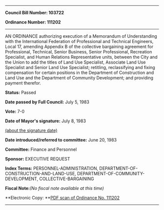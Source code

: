 

********

**Council Bill Number: 103722**
   
**Ordinance Number: 111202**
********

 AN ORDINANCE authorizing execution of a Memorandum of Understanding with the International Federation of Professional and Technical Engineers, Local 17, amending Appendix B of the collective bargaining agreement for Professional, Technical, Senior Business, Senior Professional, Recreation Specialist, and Human Relations Representative units, between the City and the Union to add the titles of Land Use Specialist, Associate Land Use Specialist and Senior Land Use Specialist; retitling, reclassifying and fixing compensation for certain positions in the Department of Construction and Land Use and the Department of Community Development; and providing payment therefor.

**Status:** Passed
   
**Date passed by Full Council:** July 5, 1983
   
**Vote:** 7-0
   
**Date of Mayor's signature:** July 8, 1983
   
[(about the signature date)](/~public/approvaldate.htm)
   
   
   
**Date introduced/referred to committee:** June 20, 1983
   
**Committee:** Finance and Personnel
   
**Sponsor:** EXECUTIVE REQUEST
   
   
**Index Terms:** PERSONNEL-ADMINISTRATION, DEPARTMENT-OF-CONSTRUCTION-AND-LAND-USE, DEPARTMENT-OF-COMMUNITY-DEVELOPMENT, COLLECTIVE-BARGAINING

**Fiscal Note:**_(No fiscal note available at this time)_

**Electronic Copy: **[PDF scan of Ordinance No. 111202](/~archives/Ordinances/Ord_111202.pdf)

********

